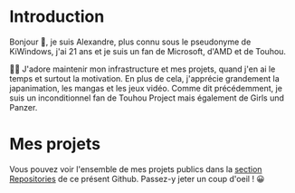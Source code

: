 # Introduction

Bonjour 👋, je suis Alexandre, plus connu sous le pseudonyme de KiWindows, j'ai 21 ans et je suis un fan de Microsoft, d'AMD et de Touhou.

👨‍💻 J'adore maintenir mon infrastructure et mes projets, quand j'en ai le temps et surtout la motivation. En plus de cela, j'apprécie grandement la japanimation, les mangas et les jeux vidéo. Comme dit précédemment, je suis un inconditionnel fan de Touhou Project mais également de Girls und Panzer.

# Mes projets

Vous pouvez voir l'ensemble de mes projets publics dans la [section Repositories](https://github.com/KiWindows?tab=repositories) de ce présent Github. Passez-y jeter un coup d'oeil ! 😀
